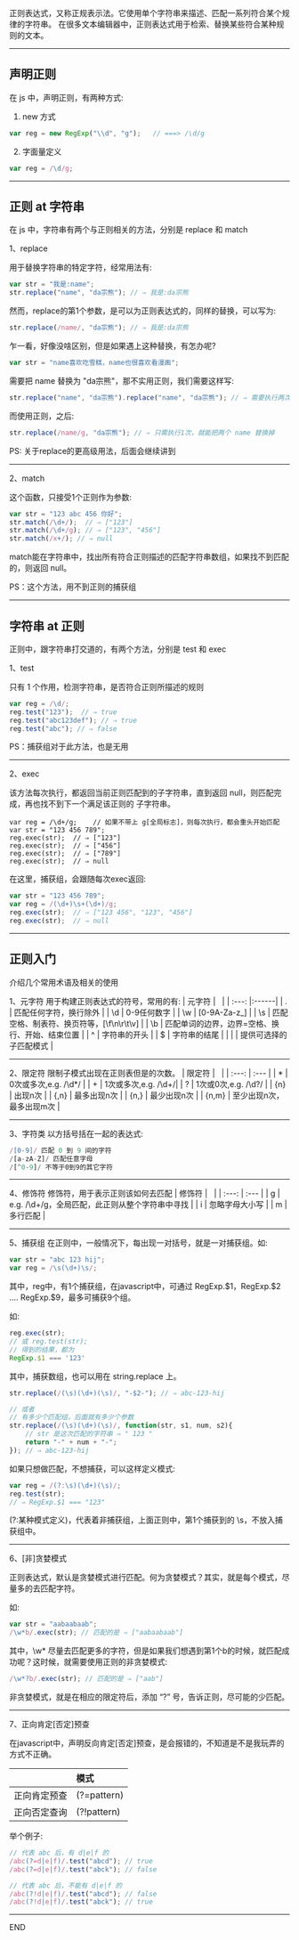 正则表达式，又称正规表示法。它使用单个字符串来描述、匹配一系列符合某个规律的字符串。
在很多文本编辑器中，正则表达式用于检索、替换某些符合某种规则的文本。

----------

## 声明正则

在 js 中，声明正则，有两种方式:

 1. new 方式
``` javascript
var reg = new RegExp("\\d", "g");   // ===> /\d/g
```

2. 字面量定义
``` javascript
var reg = /\d/g;
```

----------

## 正则 at 字符串

在 js 中，字符串有两个与正则相关的方法，分别是 replace 和 match

1、replace

用于替换字符串的特定字符，经常用法有:
``` javascript
var str = "我是:name";
str.replace("name", "da宗熊"); // ⇒ 我是:da宗熊
```
然而，replace的第1个参数，是可以为正则表达式的，同样的替换，可以写为:
``` javascript
str.replace(/name/, "da宗熊"); // ⇒ 我是:da宗熊
```
乍一看，好像没啥区别，但是如果遇上这种替换，有怎办呢?
``` javascript
var str = "name喜欢吃雪糕，name也很喜欢看漫画";
```
需要把 name 替换为 "da宗熊"，那不实用正则，我们需要这样写:
``` javascript
str.replace("name", "da宗熊").replace("name", "da宗熊"); // ⇒ 需要执行两次 replace 才能得到结果
```
而使用正则，之后:
``` javascript
str.replace(/name/g, "da宗熊"); // ⇒ 只需执行1次，就能把两个 name 替换掉
```

PS: 关于replace的更高级用法，后面会继续讲到

----------

2、match

这个函数，只接受1个正则作为参数:
``` javascript
var str = "123 abc 456 你好";
str.match(/\d+/);  // ⇒ ["123"]
str.match(/\d+/g); // ⇒ ["123", "456"]
str.match(/x+/); // ⇒ null
```
match能在字符串中，找出所有符合正则描述的匹配字符串数组，如果找不到匹配的，则返回 null。

PS：这个方法，用不到正则的捕获组

---------

## 字符串 at 正则

正则中，跟字符串打交道的，有两个方法，分别是 test 和 exec

1、test

只有 1 个作用，检测字符串，是否符合正则所描述的规则
``` javascript
var reg = /\d/;
reg.test("123");  // ⇒ true
reg.test("abc123def"); // ⇒ true
reg.test("abc"); // ⇒ false
```
PS：捕获组对于此方法，也是无用

----------

2、exec

该方法每次执行，都返回当前正则匹配到的子字符串，直到返回 null，则匹配完成，再也找不到下一个满足该正则的 子字符串。
``` javacript
var reg = /\d+/g;    // 如果不带上 g[全局标志]，则每次执行，都会重头开始匹配
var str = "123 456 789";
reg.exec(str);  // ⇒ ["123"]
reg.exec(str);  // ⇒ ["456"]
reg.exec(str);  // ⇒ ["789"]
reg.exec(str);  // ⇒ null
```
在这里，捕获组，会跟随每次exec返回:
``` javascript
var str = "123 456 789";
var reg = /(\d+)\s+(\d+)/g;
reg.exec(str);  // ⇒ ["123 456", "123", "456"]
reg.exec(str);  // ⇒ null
```

---------

## 正则入门

介绍几个常用术语及相关的使用

1、元字符
用于构建正则表达式的符号，常用的有:
| 元字符 | &nbsp; |
| :---: |:------|
| . | 匹配任何字符，换行除外 |
| \d | 0-9任何数字 |
| \w | [0-9A-Za-z_] |
| \s | 匹配空格、制表符、换页符等，[\f\n\r\t\v] |
| \b | 匹配单词的边界，边界=空格、换行、开始、结束位置 |
| ^ | 字符串的开头 |
| $ | 字符串的结尾 |
| \| | 提供可选择的子匹配模式 |


----------

2、限定符
限制子模式出现在正则表但是的次数。
| 限定符 | &nbsp; |
| :---: | :--- |
| * | 0次或多次,e.g.  /\d*/ |
| + | 1次或多次,e.g.  /\d+/|
| ? | 1次或0次,e.g.   /\d?/ |
| {n} | 出现n次 |
| {,n} | 最多出现n次 |
| {n,} | 最少出现n次 |
| {n,m} | 至少出现n次，最多出现m次 |


----------

3、字符类
以方括号括在一起的表达式:
``` javascript
/[0-9]/ 匹配 0 到 9 间的字符
/[a-zA-Z]/ 匹配任意字母
/[^0-9]/ 不等于0到9的其它字符
```

----------

4、修饰符
修饰符，用于表示正则该如何去匹配
| 修饰符 | &nbsp; |
| :---: | :--- |
| g | e.g. /\d+/g，全局匹配，此正则从整个字符串中寻找 |
| i | 忽略字母大小写 |
| m | 多行匹配 |


----------

5、捕获组
在正则中，一般情况下，每出现一对括号，就是一对捕获组。如:
``` javascript
var str = "abc 123 hij";
var reg = /\s(\d+)\s/;
```
其中，reg中，有1个捕获组，在javascript中，可通过 RegExp.\$1，RegExp.\$2 .... RegExp.\$9，最多可捕获9个组。

如:
``` javascript
reg.exec(str);
// 或 reg.test(str);
// 得到的结果，都为
RegExp.$1 === '123'
```
其中，捕获数组，也可以用在 string.replace 上。
``` javascript
str.replace(/(\s)(\d+)(\s)/, "-$2-"); // ⇒ abc-123-hij

// 或者
// 有多少个匹配组，后面就有多少个参数
str.replace(/(\s)(\d+)(\s)/, function(str, s1, num, s2){
    // str 是这次匹配的字符串 ⇒ " 123 "
	return "-" + num + "-";
}); // ⇒ abc-123-hij
```
如果只想做匹配，不想捕获，可以这样定义模式:
``` javascript
var reg = /(?:\s)(\d+)(\s)/;
reg.test(str);
// ⇒ RegExp.$1 === "123"
```
(?:某种模式定义)，代表着非捕获组，上面正则中，第1个捕获到的 \s，不放入捕获组中。


----------

6、[非]贪婪模式

正则表达式，默认是贪婪模式进行匹配。何为贪婪模式？其实，就是每个模式，尽量多的去匹配字符。

如:
``` javascript
var str = "aabaabaab";
/\w*b/.exec(str); // 匹配的是 ⇒ ["aabaabaab"]
```
其中，\w\* 尽量去匹配更多的字符，但是如果我们想遇到第1个b的时候，就匹配成功呢？这时候，就需要使用正则的非贪婪模式:
``` javascript
/\w*?b/.exec(str); // 匹配的是 ⇒ ["aab"]
```
非贪婪模式，就是在相应的限定符后，添加 “?” 号，告诉正则，尽可能的少匹配。

----------

7、正向肯定[否定]预查

在javascript中，声明反向肯定[否定]预查，是会报错的，不知道是不是我玩弄的方式不正确。

| &nbsp; | 模式 |
| :---: | :--- |
| 正向肯定预查 | (?=pattern) |
| 正向否定查询 | (?!pattern) |


举个例子:
``` javascript
// 代表 abc 后，有 d|e|f 的
/abc(?=d|e|f)/.test("abcd"); // true
/abc(?=d|e|f)/.test("abck"); // false

// 代表 abc 后，不能有 d|e|f 的
/abc(?!d|e|f)/.test("abcd"); // false
/abc(?!d|e|f)/.test("abck"); // true
```

----------

END

